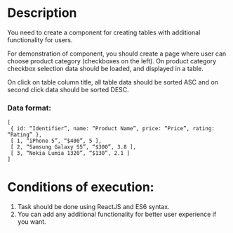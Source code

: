 # Description
You need to create a component for creating tables with additional functionality for users.

For demonstration of component, you should create a page where user can choose product category (checkboxes on the left).
On product category checkbox selection data should be loaded, and displayed in a table.

On click on table column title, all table data should be sorted ASC and on second click data should be sorted DESC.

### Data format:
```
[
 { id: “Identifier”, name: “Product Name”, price: “Price”, rating: “Rating” },
 [ 1, “iPhone 5”, “$400”, 5 ],
 [ 2, “Samsung Galaxy S5”, “$300”, 3.8 ],
 [ 3, “Nokia Lumia 1320”, “$130”, 2.1 ]
]
```

# Conditions of execution:
1. Task should be done using ReactJS and ES6 syntax.
2. You can add any additional functionality for better user experience if you want.